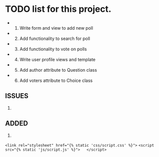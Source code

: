 # TODO list for this project.


- 1. Write form and view to add new poll
- 2. Add functionality to search for poll

- 3. Add functionality to vote on polls
- 4. Write user profile views and template
- 5. Add author attribute to Question class
- 6. Add voters attribute to Choice class




## ISSUES
1. 
    
    
## ADDED
1. 


`<link rel="stylesheet" href="{% static 'css/script.css' %}">`
`<script src="{% static 'js/script.js' %}">   </script>`

